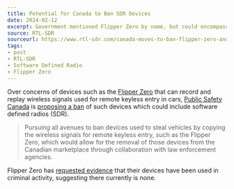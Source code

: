 ```yaml
---
title: Potential for Canada to Ban SDR Devices
date: 2024-02-12
excerpt: Government mentioned Flipper Zero by name, but could encompass all SDRs.
source: RTL-SDR
sourceurl: https://www.rtl-sdr.com/canada-moves-to-ban-flipper-zero-and-possibly-software-defined-radios/
tags:
- post
- RTL-SDR
- Software Defined Radio
- Flipper Zero
---
```

Over concerns of devices such as the [Flipper Zero](https://flipperzero.one/) that can record and replay wireless signals used for remote keyless entry in cars, [Public Safety Canada](https://www.publicsafety.gc.ca/index-en.aspx) is [proposing a ban](https://www.canada.ca/en/public-safety-canada/news/2024/02/government-of-canada-hosts-national-summit-on-combatting-auto-theft.html) of such devices which could include software defined radios (SDR).

> Pursuing all avenues to ban devices used to steal vehicles by copying the wireless signals for remote keyless entry, such as the Flipper Zero, which would allow for the removal of those devices from the Canadian marketplace through collaboration with law enforcement agencies.

Flipper Zero has [requested evidence](https://twitter.com/flipper_zero/status/1756087390974660612?ref_src=twsrc%5Etfw%7Ctwcamp%5Etweetembed%7Ctwterm%5E1756087390974660612%7Ctwgr%5E97d8ef88bf2b21213cb4221f1e3897ede2e8805e%7Ctwcon%5Es1_c10&ref_url=https%3A%2F%2Fwww.rtl-sdr.com%2Fcanada-moves-to-ban-flipper-zero-and-possibly-software-defined-radios%2F) that their devices have been used in criminal activity, suggesting there currently is none.